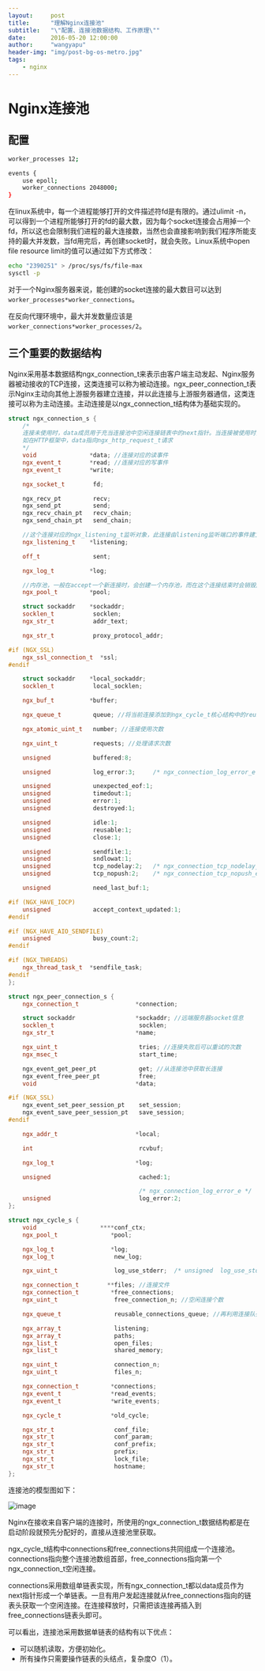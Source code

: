 ```yaml
---
layout:     post
title:      "理解Nginx连接池"
subtitle:   "\"配置、连接池数据结构、工作原理\""
date:       2016-05-20 12:00:00
author:     "wangyapu"
header-img: "img/post-bg-os-metro.jpg"
tags:
    - nginx
---
```


# Nginx连接池

## 配置

```bash
worker_processes 12;  

events {  
    use epoll;  
    worker_connections 2048000;  
}
```

在linux系统中，每一个进程能够打开的文件描述符fd是有限的。通过ulimit -n，可以得到一个进程所能够打开的fd的最大数，因为每个socket连接会占用掉一个fd，所以这也会限制我们进程的最大连接数，当然也会直接影响到我们程序所能支持的最大并发数，当fd用完后，再创建socket时，就会失败。Linux系统中open file resource limit的值可以通过如下方式修改：

```bash
echo "2390251" > /proc/sys/fs/file-max
sysctl -p
```
    
对于一个Nginx服务器来说，能创建的socket连接的最大数目可以达到``worker_processes*worker_connections``。

在反向代理环境中，最大并发数量应该是``worker_connections*worker_processes/2``。

## 三个重要的数据结构

Nginx采用基本数据结构ngx_connection_t来表示由客户端主动发起、Nginx服务器被动接收的TCP连接，这类连接可以称为被动连接。ngx_peer_connection_t表示Nginx主动向其他上游服务器建立连接，并以此连接与上游服务器通信，这类连接可以称为主动连接。主动连接是以ngx_connection_t结构体为基础实现的。 

```cpp
struct ngx_connection_s {
    /*
    连接未使用时，data成员用于充当连接池中空闲连接链表中的next指针。当连接被使用时，data的意义由使用它的nginx模块而定，
    如在HTTP框架中，data指向ngx_http_request_t请求
    */
    void               *data; //连接对应的读事件
    ngx_event_t        *read; //连接对应的写事件
    ngx_event_t        *write;

    ngx_socket_t        fd;

    ngx_recv_pt         recv;
    ngx_send_pt         send;
    ngx_recv_chain_pt   recv_chain;
    ngx_send_chain_pt   send_chain;

    //这个连接对应的ngx_listening_t监听对象，此连接由listening监听端口的事件建立
    ngx_listening_t    *listening;

    off_t               sent;

    ngx_log_t          *log;

    //内存池，一般在accept一个新连接时，会创建一个内存池，而在这个连接结束时会销毁内存池
    ngx_pool_t         *pool;

    struct sockaddr    *sockaddr;
    socklen_t           socklen;
    ngx_str_t           addr_text;

    ngx_str_t           proxy_protocol_addr;

#if (NGX_SSL)
    ngx_ssl_connection_t  *ssl;
#endif

    struct sockaddr    *local_sockaddr;
    socklen_t           local_socklen;

    ngx_buf_t          *buffer;

    ngx_queue_t         queue; //将当前连接添加到ngx_cycle_t核心结构中的reuseable_connections_queue双向链表中，表示可重用连接

    ngx_atomic_uint_t   number; //连接使用次数

    ngx_uint_t          requests; //处理请求次数

    unsigned            buffered:8;

    unsigned            log_error:3;     /* ngx_connection_log_error_e */

    unsigned            unexpected_eof:1;
    unsigned            timedout:1;
    unsigned            error:1;
    unsigned            destroyed:1;

    unsigned            idle:1;
    unsigned            reusable:1;
    unsigned            close:1;

    unsigned            sendfile:1;
    unsigned            sndlowat:1;
    unsigned            tcp_nodelay:2;   /* ngx_connection_tcp_nodelay_e */
    unsigned            tcp_nopush:2;    /* ngx_connection_tcp_nopush_e */

    unsigned            need_last_buf:1;

#if (NGX_HAVE_IOCP)
    unsigned            accept_context_updated:1;
#endif

#if (NGX_HAVE_AIO_SENDFILE)
    unsigned            busy_count:2;
#endif

#if (NGX_THREADS)
    ngx_thread_task_t  *sendfile_task;
#endif
};

struct ngx_peer_connection_s {
    ngx_connection_t                *connection;

    struct sockaddr                 *sockaddr; //远端服务器socket信息
    socklen_t                        socklen;
    ngx_str_t                       *name;

    ngx_uint_t                       tries; //连接失败后可以重试的次数
    ngx_msec_t                       start_time;

    ngx_event_get_peer_pt            get; //从连接池中获取长连接
    ngx_event_free_peer_pt           free;
    void                            *data;

#if (NGX_SSL)
    ngx_event_set_peer_session_pt    set_session;
    ngx_event_save_peer_session_pt   save_session;
#endif

    ngx_addr_t                      *local;

    int                              rcvbuf;

    ngx_log_t                       *log;

    unsigned                         cached:1;

                                     /* ngx_connection_log_error_e */
    unsigned                         log_error:2;
};

struct ngx_cycle_s {
    void                  ****conf_ctx;
    ngx_pool_t               *pool;

    ngx_log_t                *log;
    ngx_log_t                 new_log;

    ngx_uint_t                log_use_stderr;  /* unsigned  log_use_stderr:1; */

    ngx_connection_t        **files; //连接文件
    ngx_connection_t         *free_connections;
    ngx_uint_t                free_connection_n; //空闲连接个数

    ngx_queue_t               reusable_connections_queue; //再利用连接队列

    ngx_array_t               listening;
    ngx_array_t               paths;
    ngx_list_t                open_files;
    ngx_list_t                shared_memory;

    ngx_uint_t                connection_n;
    ngx_uint_t                files_n;

    ngx_connection_t         *connections;
    ngx_event_t              *read_events;
    ngx_event_t              *write_events;

    ngx_cycle_t              *old_cycle;

    ngx_str_t                 conf_file;
    ngx_str_t                 conf_param;
    ngx_str_t                 conf_prefix;
    ngx_str_t                 prefix;
    ngx_str_t                 lock_file;
    ngx_str_t                 hostname;
};
```

连接池的模型图如下：

![image](http://wangyapu0714.github.io/img/nginx/nginx_connections.png)


Nginx在接收来自客户端的连接时，所使用的ngx_connection_t数据结构都是在启动阶段就预先分配好的，直接从连接池里获取。

ngx_cycle_t结构中connections和free_connections共同组成一个连接池。connections指向整个连接池数组首部，free_connections指向第一个ngx_connection_t空闲连接。

connections采用数组单链表实现，所有ngx_connection_t都以data成员作为next指针形成一个单链表。一旦有用户发起连接就从free_connections指向的链表头获取一个空闲连接。在连接释放时，只需把该连接再插入到free_connections链表头即可。

可以看出，连接池采用数据单链表的结构有以下优点：

- 可以随机读取，方便初始化。
- 所有操作只需要操作链表的头结点，复杂度O（1）。










